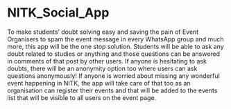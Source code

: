 # NITK_Social_App

To make students’ doubt solving easy and saving the pain of Event Organisers to spam the event message in every WhatsApp group and much more, this app will be the one stop solution.
Students will be able to ask any doubt related to studies or anything and those questions can be answered in comments of that post by other users.
If anyone is hesitating to ask doubts, there will be an anonymity option too where users can ask questions anonymously!
If anyone is worried about missing any wonderful event happening in NITK, the app will take care of that too as an organisation can register their events and that will be added to the events list that will be visible to all users on the event page.
